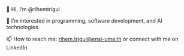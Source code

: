👋 Hi, I’m @rihemtrigui

👀 I’m interested in programming, software development, and AI technologies.

📫 How to reach me: rihem.trigui@ensi-uma.tn or connect with me on LinkedIn.

